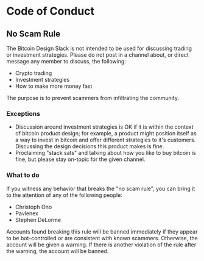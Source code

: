 # Code of Conduct

## No Scam Rule

The Bitcoin Design Slack is not intended to be used for discussing trading or investment strategies. Please do not post in a channel about, or direct message any member to discuss, the following:

- Crypto trading
- Investment strategies
- How to make more money fast

The purpose is to prevent scammers from infiltrating the community.


### Exceptions

- Discussion around investment strategies is OK if it is within the context of bitcoin product design; for example, a product might position itself as a way to invest in bitcoin and offer different strategies to it's customers. Discussing the design decisions this product makes is fine.
- Proclaiming "stack sats" and talking about how you like to buy bitcoin is fine, but please stay on-topic for the given channel.

### What to do

If you witness any behavior that breaks the "no scam rule", you can bring it to the attention of any of the following people:

- Christoph Ono
- Pavlenex
- Stephen DeLorme

Accounts found breaking this rule will be banned immediately if they appear to be bot-controlled or are consistent with known scammers.
Otherwise, the account will be given a warning. If there is another violation of the rule after the warning, the account will be banned.
